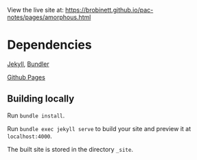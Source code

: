 View the live site at: https://brobinett.github.io/pac-notes/pages/amorphous.html

# Dependencies

[Jekyll](https://jekyllrb.com), [Bundler](https://bundler.io)

[Github Pages](https://docs.github.com/en/pages)

## Building locally

Run `bundle install`.

Run `bundle exec jekyll serve` to build your site and preview it at `localhost:4000`.

The built site is stored in the directory `_site`.
